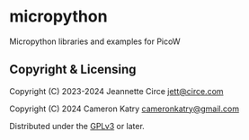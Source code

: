 # micropython
Micropython libraries and examples for PicoW

## Copyright & Licensing
Copyright (C) 2023-2024 Jeannette Circe <jett@circe.com>

Copyright (C) 2024 Cameron Katry <cameronkatry@gmail.com>


Distributed under the [GPLv3] or later.

[`<jett@circe.com>`]: mailto:jett@circe.com

[`<cameronkatry@gmail.com>`]: mailto:cameronkatry@gmail.com

[GPLv3]: LICENSE.md